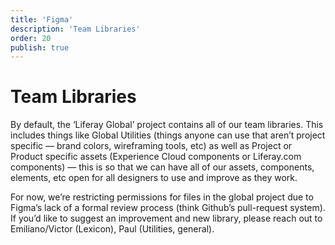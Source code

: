 ```yaml
---
title: 'Figma'
description: 'Team Libraries'
order: 20
publish: true
---
```


# Team Libraries

By default, the ‘Liferay Global’ project contains all of our team libraries. This includes things like Global Utilities (things anyone can use that aren’t project specific — brand colors, wireframing tools, etc) as well as Project or Product specific assets (Experience Cloud components or Liferay.com components) — this is so that we can have all of our assets, components, elements, etc open for all designers to use and improve as they work.

For now, we’re restricting permissions for files in the global project due to Figma’s lack of a formal review process (think Github’s pull-request system). If you’d like to suggest an improvement and new library, please reach out to Emiliano/Victor (Lexicon), Paul (Utilities, general).
